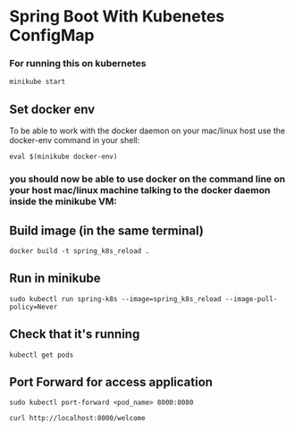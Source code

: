 # Spring Boot With Kubenetes ConfigMap

### For running this on kubernetes

`minikube start`

## Set docker env
To be able to work with the docker daemon on your mac/linux host use the docker-env command in your shell:

`eval $(minikube docker-env)`

### you should now be able to use docker on the command line on your host mac/linux machine talking to the docker daemon inside the minikube VM:

## Build image (in the same terminal)
`docker build -t spring_k8s_reload . `

## Run in minikube
`sudo kubectl run spring-k8s --image=spring_k8s_reload --image-pull-policy=Never`

## Check that it's running
`kubectl get pods`

 
 ## Port Forward for access application 
 
 `sudo kubectl port-forward <pod_name> 8000:8080`

 `curl http://localhost:8000/welcome`